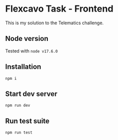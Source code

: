 # Flexcavo Task - Frontend

This is my solution to the Telematics challenge.

## Node version

Tested with `node v17.6.0`

## Installation

`npm i`

## Start dev server

`npm run dev`

## Run test suite

`npm run test`
